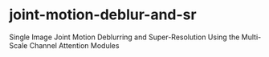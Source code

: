 # joint-motion-deblur-and-sr
Single Image Joint Motion Deblurring and Super-Resolution Using the Multi-Scale Channel Attention Modules
